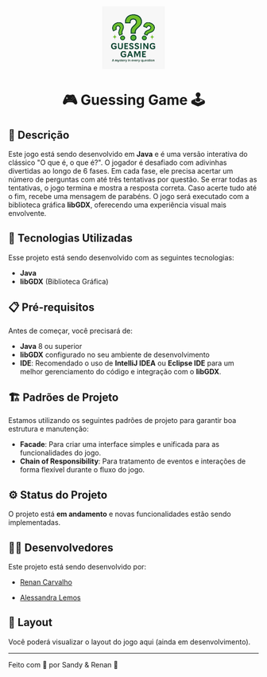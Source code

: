 <p align="center">
  <img alt="Guessing Game" src="./assets/img.png" width="25%">
</p>

<h1 align="center">🎮 Guessing Game 🕹️</h1> 


## 📝 Descrição

Este jogo está sendo desenvolvido em **Java** e é uma versão interativa do clássico "O que é, o que é?". O jogador é desafiado com adivinhas divertidas ao longo de 6 fases. Em cada fase, ele precisa acertar um número de perguntas com até três tentativas por questão. Se errar todas as tentativas, o jogo termina e mostra a resposta correta. Caso acerte tudo até o fim, recebe uma mensagem de parabéns. O jogo será executado com a biblioteca gráfica **libGDX**, oferecendo uma experiência visual mais envolvente.

## 🚀 Tecnologias Utilizadas

Esse projeto está sendo desenvolvido com as seguintes tecnologias:

- **Java**
- **libGDX** (Biblioteca Gráfica)

## 📋 Pré-requisitos

Antes de começar, você precisará de:

- **Java** 8 ou superior
- **libGDX** configurado no seu ambiente de desenvolvimento
- **IDE**: Recomendado o uso de **IntelliJ IDEA** ou **Eclipse IDE** para um melhor gerenciamento do código e integração com o **libGDX**.


## 🏗️ Padrões de Projeto

Estamos utilizando os seguintes padrões de projeto para garantir boa estrutura e manutenção:

- **Facade**: Para criar uma interface simples e unificada para as funcionalidades do jogo.
- **Chain of Responsibility**: Para tratamento de eventos e interações de forma flexível durante o fluxo do jogo.

## ⚙️ Status do Projeto

O projeto está **em andamento** e novas funcionalidades estão sendo implementadas.

## 👩‍💻 Desenvolvedores

Este projeto está sendo desenvolvido por:

- [Renan Carvalho](https://github.com/RenanDev2578?tab=repositories)

- [Alessandra Lemos](https://github.com/SandyLemos?tab=repositories)

## 🎨 Layout

Você poderá visualizar o layout do jogo aqui (ainda em desenvolvimento).

---

Feito com 💖 por Sandy & Renan 👋
